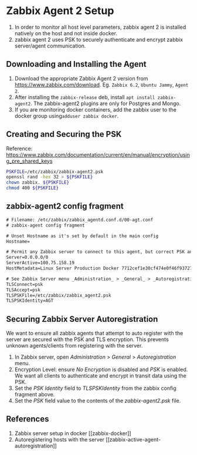 # Zabbix Agent 2 Setup

1. In order to monitor all host level parameters, zabbix agent 2 is installed natively on the host and not inside docker.
2. zabbix agent 2 uses PSK to securely authenticate and encrypt zabbix server/agent communication.

## Downloading and Installing the Agent

1. Download the appropriate Zabbix Agent 2 version from https://www.zabbix.com/download. Eg. `Zabbix 6.2`, `Ubuntu Jammy`, `Agent 2`.
2. After installing the `zabbix-release` deb, install `apt install zabbix-agent2`. The zabbix-agent2 plugins are only for Postgres and Mongo.
3. If you are monitoring docker containers,  add the zabbix user to the docker group using`adduser zabbix docker`.

## Creating and Securing the PSK

Reference: https://www.zabbix.com/documentation/current/en/manual/encryption/using_pre_shared_keys

```bash
PSKFILE=/etc/zabbix/zabbix-agent2.psk
openssl rand -hex 32 > ${PSKFILE}
chown zabbix. ${PSKFILE}
chmod 400 ${PSKFILE}
```

## zabbix-agent2 config fragment

```txt
# Filename: /etc/zabbix/zabbix_agentd.conf.d/00-agt.conf
# zabbix-agent config fragment

# Unset Hostname as it's set by default in the main config
Hostname=

# Permit any Zabbix server to connect to this agent, but correct PSK and TLS is mandatory
Server=0.0.0.0/0
ServerActive=100.75.158.19
HostMetadata=Linux Server Production Docker 7712cef1e30cf474e0f46f93727c4eba

# See Zabbix Server menu _Administration_ > _General_ > _Autoregistration_
TLSConnect=psk
TLSAccept=psk
TLSPSKFile=/etc/zabbix/zabbix_agent2.psk
TLSPSKIdentity=AGT
```

## Securing Zabbix Server Autoregistration

We want to ensure all zabbix agents that attempt to auto register with the server are secured with the PSK and TLS encryption. This prevents unknown agents/clients from registering with the server.

1. In Zabbix server, open _Administration_ > _General_ > _Autoregistration_ menu.
2. Encryption Level: ensure _No Encryption_ is disabled and _PSK_ is enabled. We want all clients to authenticate and encrypt in transit data using the PSK.
3. Set the _PSK Identity_ field to _TLSPSKIdentity_ from the zabbix config fragment above.
4. Set the  _PSK_ field value to the contents of the _zabbix-agent2.psk_ file.

## References

1. Zabbix server setup in docker [[zabbix-docker]]
2. Autoregistering hosts with the server [[zabbix-active-agent-autoregistration]]